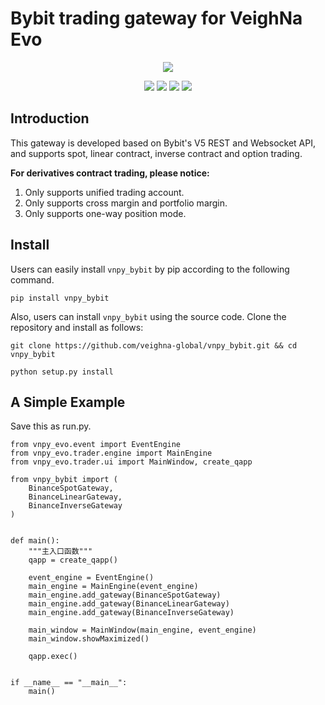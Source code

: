 # Bybit trading gateway for VeighNa Evo

<p align="center">
  <img src ="https://vnpy.oss-cn-shanghai.aliyuncs.com/vnpy-logo.png"/>
</p>

<p align="center">
    <img src ="https://img.shields.io/badge/version-2024.9.16-blueviolet.svg"/>
    <img src ="https://img.shields.io/badge/platform-windows|linux|macos-yellow.svg"/>
    <img src ="https://img.shields.io/badge/python-3.10|3.11|3.12-blue.svg" />
    <img src ="https://img.shields.io/github/license/vnpy/vnpy.svg?color=orange"/>
</p>

## Introduction

This gateway is developed based on Bybit's V5 REST and Websocket API, and supports spot, linear contract, inverse contract and option trading.

**For derivatives contract trading, please notice:**

1. Only supports unified trading account.
2. Only supports cross margin and portfolio margin.
3. Only supports one-way position mode.

## Install

Users can easily install ``vnpy_bybit`` by pip according to the following command.

```
pip install vnpy_bybit
```

Also, users can install ``vnpy_bybit`` using the source code. Clone the repository and install as follows:

```
git clone https://github.com/veighna-global/vnpy_bybit.git && cd vnpy_bybit

python setup.py install
```

## A Simple Example

Save this as run.py.

```
from vnpy_evo.event import EventEngine
from vnpy_evo.trader.engine import MainEngine
from vnpy_evo.trader.ui import MainWindow, create_qapp

from vnpy_bybit import (
    BinanceSpotGateway,
    BinanceLinearGateway,
    BinanceInverseGateway
)


def main():
    """主入口函数"""
    qapp = create_qapp()

    event_engine = EventEngine()
    main_engine = MainEngine(event_engine)
    main_engine.add_gateway(BinanceSpotGateway)
    main_engine.add_gateway(BinanceLinearGateway)
    main_engine.add_gateway(BinanceInverseGateway)

    main_window = MainWindow(main_engine, event_engine)
    main_window.showMaximized()

    qapp.exec()


if __name__ == "__main__":
    main()
```

